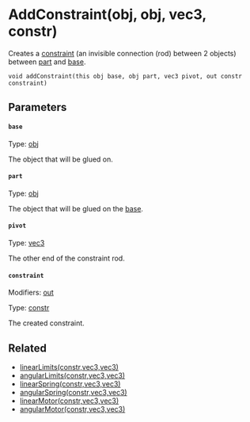 

# AddConstraint(obj, obj, vec3, constr)

Creates a [constraint](#constraint) (an invisible connection (rod) between 2 objects) between [part](#part) and [base](#base).

```
void addConstraint(this obj base, obj part, vec3 pivot, out constr constraint)
```

## Parameters

#### `base`
Type: [obj](/MdDocs/Types/Obj.md)

The object that will be glued on.

#### `part`
Type: [obj](/MdDocs/Types/Obj.md)

The object that will be glued on the [base](#base).

#### `pivot`
Type: [vec3](/MdDocs/Types/Vec3.md)

The other end of the constraint rod.

#### `constraint`
Modifiers: [out](/MdDocs/Modifiers/Out.md)

Type: [constr](/MdDocs/Types/Constr.md)

The created constraint.

## Related

 - [linearLimits(constr,vec3,vec3)](/MdDocs/Functions/LinearLimits.constr.vec3.vec3.md)
 - [angularLimits(constr,vec3,vec3)](/MdDocs/Functions/AngularLimits.constr.vec3.vec3.md)
 - [linearSpring(constr,vec3,vec3)](/MdDocs/Functions/LinearSpring.constr.vec3.vec3.md)
 - [angularSpring(constr,vec3,vec3)](/MdDocs/Functions/AngularSpring.constr.vec3.vec3.md)
 - [linearMotor(constr,vec3,vec3)](/MdDocs/Functions/LinearMotor.constr.vec3.vec3.md)
 - [angularMotor(constr,vec3,vec3)](/MdDocs/Functions/AngularMotor.constr.vec3.vec3.md)


